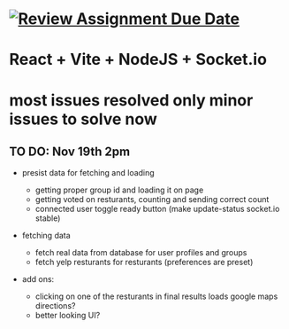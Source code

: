 
[![Review Assignment Due Date](https://classroom.github.com/assets/deadline-readme-button-22041afd0340ce965d47ae6ef1cefeee28c7c493a6346c4f15d667ab976d596c.svg)](https://classroom.github.com/a/Qo7P6ILb)
=======
# React + Vite + NodeJS + Socket.io
<!-- 
This template provides a minimal setup to get React working in Vite with HMR and some ESLint rules.

Currently, two official plugins are available:

- [@vitejs/plugin-react](https://github.com/vitejs/vite-plugin-react/blob/main/packages/plugin-react/README.md) uses [Babel](https://babeljs.io/) for Fast Refresh
- [@vitejs/plugin-react-swc](https://github.com/vitejs/vite-plugin-react-swc) uses [SWC](https://swc.rs/) for Fast Refresh -->

# most issues resolved only minor issues to solve now



## TO DO: Nov 19th 2pm
- presist data for fetching and loading
    - getting proper group id and loading it on page
    - getting voted on resturants, counting and sending correct count
    - connected user toggle ready button (make update-status socket.io stable)
- fetching data
    - fetch real data from database for user profiles and groups
    - fetch yelp resturants for resturants (preferences are preset)


- add ons:
    - clicking on one of the resturants in final results loads google maps directions?
    - better looking UI?
